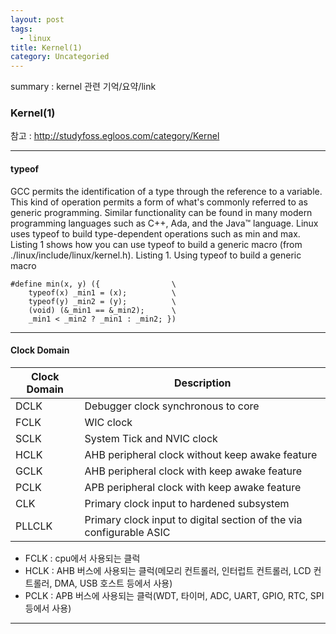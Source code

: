 ```yaml
---
layout: post
tags:
  - linux
title: Kernel(1)
category: Uncategoried
---
```

summary : kernel 관련 기억/요약/link
### Kernel(1)

참고 : http://studyfoss.egloos.com/category/Kernel

---

#### typeof
GCC permits the identification of a type through the reference to a variable. This kind of operation permits a form of what's commonly referred to as generic programming. Similar functionality can be found in many modern programming languages such as C++, Ada, and the Java™ language. Linux uses typeof to build type-dependent operations such as min and max. Listing 1 shows how you can use typeof to build a generic macro (from ./linux/include/linux/kernel.h).
Listing 1. Using typeof to build a generic macro
```
#define min(x, y) ({                \
    typeof(x) _min1 = (x);          \
    typeof(y) _min2 = (y);          \
    (void) (&_min1 == &_min2);      \
    _min1 < _min2 ? _min1 : _min2; })
```

---

#### Clock Domain
| Clock Domain  | Description  |
| ------------ | ------------ |
| DCLK | Debugger clock synchronous to core  |
| FCLK  | WIC clock  |
| SCLK  | System Tick and NVIC clock  |
| HCLK  | AHB peripheral clock without keep awake feature  |
| GCLK  | AHB peripheral clock with keep awake feature  |
| PCLK  | APB peripheral clock with keep awake feature  |
| CLK  | Primary clock input to hardened subsystem  |
| PLLCLK  | Primary clock input to digital section of the via configurable ASIC  |

- FCLK : cpu에서 사용되는 클럭
- HCLK : AHB 버스에 사용되는 클럭(메모리 컨트롤러, 인터럽트 컨트롤러,  LCD 컨트롤러, DMA, USB 호스트 등에서 사용)
- PCLK : APB 버스에 사용되는 클럭(WDT, 타이머, ADC, UART, GPIO, RTC, SPI 등에서 사용)

---